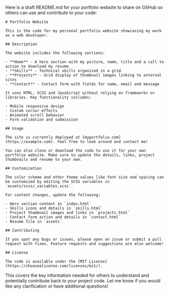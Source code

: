  Here is a draft README.md for your portfolio website to share on GitHub so others can use and contribute to your code:

```
# Portfolio Website

This is the code for my personal portfolio website showcasing my work as a web developer. 

## Description

The website includes the following sections:

- **Home** - A hero section with my picture, name, title and a call to action to download my resume
- **Skills** - Technical skills organized in a grid 
- **Projects** - Grid display of thumbnail images linking to external sites 
- **Contact** - Contact form with fields for name, email and message

It uses HTML, SCSS and JavaScript without relying on frameworks or libraries. Key functionality includes:

- Mobile responsive design
- Custom cursor effects 
- Animated scroll behavior 
- Form validation and submission

## Usage

The site is currently deployed at [myportfolio.com](https://example.com). Feel free to look around and contact me!

You can also clone or download the code to use it for your own portfolio website. Make sure to update the details, links, project thumbnails and resume to your own.

## Customization

The color scheme and other theme values like font size and spacing can be customized by editing the SCSS variables in `assets/scss/_variables.scss`.

For content changes, update the following:

- Hero section content in `index.html`
- Skills icons and details in `skills.html`
- Project thumbnail images and links in `projects.html` 
- Contact form action and details in `contact.html`
- Resume file in `assets`

## Contributing

If you spot any bugs or issues, please open an issue or submit a pull request with fixes. Feature requests and suggestions are also welcome!

## License

The code is available under the [MIT License](https://choosealicense.com/licenses/mit/).
```

This covers the key information needed for others to understand and potentially contribute back to your project code. Let me know if you would like any clarification or have additional questions!
